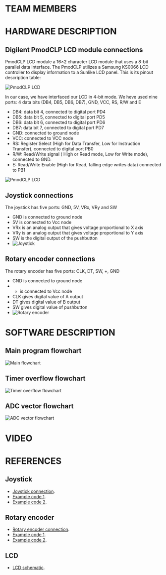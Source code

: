 # TEAM MEMBERS
# HARDWARE DESCRIPTION
## Digilent PmodCLP LCD module connections

PmodCLP LCD module a 16×2 character LCD module that uses a 8-bit parallel data interface. The PmodCLP utilizes a Samsung KS0066 LCD controller to display information to a Sunlike LCD panel. This is its pinout description table:

![PmodCLP LCD](https://github.com/IratiEcharri/digital-electronics-2/blob/main/FinalProject_Luis_Irati/LCD.PNG)

In our case, we have interfaced our LCD in 4-bit mode. We heve used nine ports: 4 data bits (DB4, DB5, DB6, DB7), GND, VCC, RS, R/W and E

- DB4: data bit 4, connected to digital port PD4
- DB5: data bit 5, connected to digital port PD5
- DB6: data bit 6, connected to digital port PD6
- DB7: data bit 7, connected to digital port PD7
- GND: connected to ground node
- VCC: connected to VCC node
- RS: Register Select (High for Data Transfer, Low for Instruction Transfer), connected to digital port PB0
- R/W: Read/Write signal ( High or Read mode, Low for Write mode), connected to GND.
- E: Read/Write Enable (High for Read, falling edge writes data) connected to PB1

![PmodCLP LCD](https://github.com/IratiEcharri/digital-electronics-2/blob/main/FinalProject_Luis_Irati/4bit%20mode.PNG)
## Joystick connections
The joystick has five ports: GND, 5V, VRx, VRy and SW
- GND is connected to ground node
- 5V is connected to Vcc node
- VRx is an analog output that gives voltage proportional to X axis
- VRy is an analog output that gives voltage proportional to Y axis
- SW is the digital output of the pushbutton
- ![Joystick](https://components101.com/sites/default/files/component_pin/Joystick-Module-Pinout.png)
## Rotary encoder connections
The rotary encoder has five ports: CLK, DT, SW, +, GND
- GND is connected to ground node
- + is connected to Vcc node
- CLK gives digital value of A output
- DT gives digital value of B output
- SW gives digital value of pushbutton
- ![Rotary encoder](https://components101.com/sites/default/files/component_pin/KY-04-Rotary-Encoder-Pinout.jpg)
# SOFTWARE DESCRIPTION
## Main program flowchart
![Main flowchart](https://github.com/IratiEcharri/digital-electronics-2/blob/main/FinalProject_Luis_Irati/Main%20flowchart.png)
## Timer overflow flowchart
![Timer overflow flowchart](https://github.com/IratiEcharri/digital-electronics-2/blob/main/FinalProject_Luis_Irati/Timer%20overflow%20flowchart.png)
## ADC vector flowchart
![ADC vector flowchart](https://github.com/IratiEcharri/digital-electronics-2/blob/main/FinalProject_Luis_Irati/ADC%20vector%20flowchart.png)
# VIDEO
# REFERENCES
## Joystick
- [Joystick connection](https://components101.com/modules/joystick-module).
- [Example code 1](https://create.arduino.cc/projecthub/MisterBotBreak/how-to-use-a-joystick-with-serial-monitor-1f04f0).
- [Example code 2](https://arduinogetstarted.com/tutorials/arduino-joystick).

## Rotary encoder
- [Rotary encoder connection](https://components101.com/modules/KY-04-rotary-encoder-pinout-features-datasheet-working-application-alternative).
- [Example code 1](https://lastminuteengineers.com/rotary-encoder-arduino-tutorial/).
- [Example code 2](https://howtomechatronics.com/tutorials/arduino/rotary-encoder-works-use-arduino/).
## LCD
- [LCD schematic](https://projects.digilentinc.com/56004/using-the-pmod-clp-with-arduino-uno-95c040).
